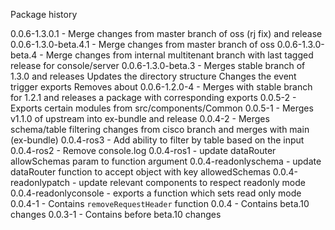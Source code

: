 Package history

0.0.6-1.3.0.1 - Merge changes from master branch of oss (rj fix) and release
0.0.6-1.3.0-beta.4.1 - Merge changes from master branch of oss
0.0.6-1.3.0-beta.4 - Merge changes from internal multitenant branch with last tagged release for console/server
0.0.6-1.3.0-beta.3 - Merges stable branch of 1.3.0 and releases 
  Updates the directory structure
  Changes the event trigger exports
  Removes about
0.0.6-1.2.0-4 - Merges with stable branch for 1.2.1 and releases a package with corresponding exports
0.0.5-2 - Exports certain modules from src/components/Common
0.0.5-1 - Merges v1.1.0 of upstream into ex-bundle and release
0.0.4-2 - Merges schema/table filtering changes from cisco branch and merges with main (ex-bundle)
0.0.4-ros3 - Add ability to filter by table based on the input
0.0.4-ros2 - Remove console.log
0.0.4-ros1 - update dataRouter allowSchemas param to function argument
0.0.4-readonlyschema - update dataRouter function to accept object with key allowedSchemas
0.0.4-readonlypatch - update relevant components to respect readonly mode
0.0.4-readonlyconsole - exports a function which sets read only mode
0.0.4-1 - Contains `removeRequestHeader` function
0.0.4 - Contains beta.10 changes
0.0.3-1 - Contains before beta.10 changes
